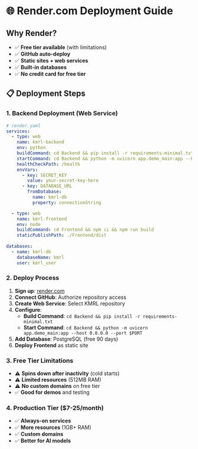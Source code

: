 # 🌐 Render.com Deployment Guide

## Why Render?
- ✅ **Free tier available** (with limitations)
- ✅ **GitHub auto-deploy**
- ✅ **Static sites + web services**
- ✅ **Built-in databases**
- ✅ **No credit card for free tier**

## 📋 Deployment Steps

### 1. Backend Deployment (Web Service)
```yaml
# render.yaml
services:
  - type: web
    name: kmrl-backend
    env: python
    buildCommand: cd Backend && pip install -r requirements-minimal.txt
    startCommand: cd Backend && python -m uvicorn app.demo_main:app --host 0.0.0.0 --port $PORT
    healthCheckPath: /health
    envVars:
      - key: SECRET_KEY
        value: your-secret-key-here
      - key: DATABASE_URL
        fromDatabase:
          name: kmrl-db
          property: connectionString

  - type: web
    name: kmrl-frontend
    env: node
    buildCommand: cd Frontend && npm ci && npm run build
    staticPublishPath: ./Frontend/dist
    
databases:
  - name: kmrl-db
    databaseName: kmrl
    user: kmrl_user
```

### 2. Deploy Process
1. **Sign up**: [render.com](https://render.com)
2. **Connect GitHub**: Authorize repository access
3. **Create Web Service**: Select KMRL repository
4. **Configure**:
   - **Build Command**: `cd Backend && pip install -r requirements-minimal.txt`
   - **Start Command**: `cd Backend && python -m uvicorn app.demo_main:app --host 0.0.0.0 --port $PORT`
5. **Add Database**: PostgreSQL (free 90 days)
6. **Deploy Frontend** as static site

### 3. Free Tier Limitations
- ⚠️ **Spins down after inactivity** (cold starts)
- ⚠️ **Limited resources** (512MB RAM)
- ⚠️ **No custom domains** on free tier
- ✅ **Good for demos** and testing

### 4. Production Tier ($7-25/month)
- ✅ **Always-on services**
- ✅ **More resources** (1GB+ RAM)
- ✅ **Custom domains**
- ✅ **Better for AI models**
